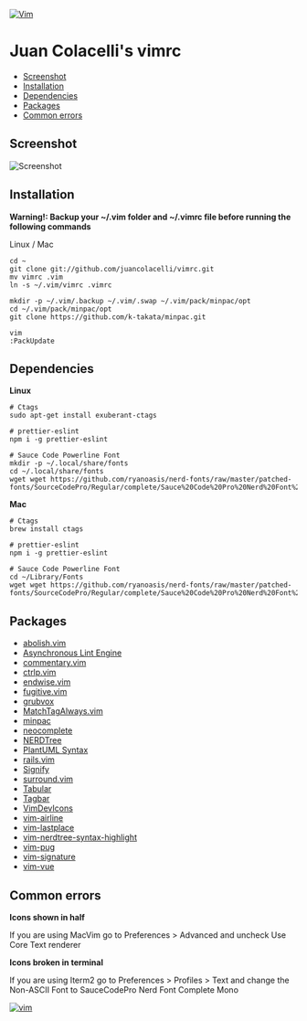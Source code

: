 [![Vim](https://www.vim.org/images/vim_editor.gif)](https://www.vim.org)

Juan Colacelli's vimrc
===

- [Screenshot](#screenshot)
- [Installation](#installation)
- [Dependencies](#dependencies)
- [Packages](#packages)
- [Common errors](#common-errors)

Screenshot
---

![Screenshot](https://i.imgur.com/7mWD0ZN.png)

Installation
---

**Warning!: Backup your ~/.vim folder and ~/.vimrc file before running the following commands**

Linux / Mac

    cd ~
    git clone git://github.com/juancolacelli/vimrc.git
    mv vimrc .vim
    ln -s ~/.vim/vimrc .vimrc

    mkdir -p ~/.vim/.backup ~/.vim/.swap ~/.vim/pack/minpac/opt
    cd ~/.vim/pack/minpac/opt
    git clone https://github.com/k-takata/minpac.git

    vim
    :PackUpdate

Dependencies
---

**Linux**

    # Ctags
    sudo apt-get install exuberant-ctags

    # prettier-eslint
    npm i -g prettier-eslint

    # Sauce Code Powerline Font
    mkdir -p ~/.local/share/fonts
    cd ~/.local/share/fonts
    wget wget https://github.com/ryanoasis/nerd-fonts/raw/master/patched-fonts/SourceCodePro/Regular/complete/Sauce%20Code%20Pro%20Nerd%20Font%20Complete%20Mono.ttf

**Mac**

    # Ctags
    brew install ctags

    # prettier-eslint
    npm i -g prettier-eslint

    # Sauce Code Powerline Font
    cd ~/Library/Fonts
    wget wget https://github.com/ryanoasis/nerd-fonts/raw/master/patched-fonts/SourceCodePro/Regular/complete/Sauce%20Code%20Pro%20Nerd%20Font%20Complete%20Mono.ttf

Packages
---

- [abolish.vim](https://github.com/tpope/vim-abolish)
- [Asynchronous Lint Engine](https://github.com/w0rp/ale)
- [commentary.vim](https://github.com/tpope/vim-commentary)
- [ctrlp.vim](https://github.com/ctrlpvim/ctrlp.vim)
- [endwise.vim](https://github.com/tpope/vim-endwise)
- [fugitive.vim](https://github.com/tpope/vim-fugitive)
- [grubvox](https://github.com/morhetz/gruvbox)
- [MatchTagAlways.vim](https://github.com/Valloric/MatchTagAlways)
- [minpac](https://github.com/Shougok-takata/minpac)
- [neocomplete](https://github.com/Shougo/neocomplete.vim)
- [NERDTree](https://github.com/scrooloose/nerdtree)
- [PlantUML Syntax](https://github.com/aklt/plantuml-syntax)
- [rails.vim](https://github.com/tpope/rails.vim)
- [Signify](https://github.com/mhinz/vim-signify)
- [surround.vim](https://github.com/tpope/vim-surround)
- [Tabular](https://github.com/godlygeek/tabular)
- [Tagbar](https://github.com/majutsushi/tagbar)
- [VimDevIcons](https://github.com/ryanoasis/vim-devicons)
- [vim-airline](https://github.com/vim-airline/vim-airline)
- [vim-lastplace](https://github.com/farmergreg/vim-lastplace)
- [vim-nerdtree-syntax-highlight](https://github.com/tiagofumo/vim-nerdtree-syntax-highlight)
- [vim-pug](https://github.com/digitaltoad/vim-pug)
- [vim-signature](https://github.com/kshenoy/vim-signature)
- [vim-vue](https://github.com/posva/vim-vue)

Common errors
---

**Icons shown in half**

If you are using MacVim go to Preferences > Advanced and uncheck Use Core Text renderer

**Icons broken in terminal**

If you are using Iterm2 go to Preferences > Profiles > Text and change the Non-ASCII Font to SauceCodePro Nerd Font Complete Mono

[![vim](https://www.vim.org/images/vim_created.gif)](https://www.vim.org)
